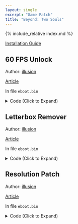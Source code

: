 ```yaml
---
layout: single
excerpt: "Game Patch"
title: "Beyond: Two Souls"
---
```


<!-- # {{ page.title }} -->

{% include_relative index.md %}

[Installation Guide](/install-instructions/)

## 60 FPS Unlock

Author: [illusion](https://twitter.com/illusion0002)

[Article](https://illusion0001.github.io/patches/2021/07/01/QDR.Infraworld-Res-Letterbox-Patch/)

In file `eboot.bin`

<details>
<summary>Code (Click to Expand)</summary>

{% highlight none %}
BE 01 00 00 00 E8 98 DD A7 00

BE 00 00 00 00 E8 98 DD A7 00
{% endhighlight %}

</details>

## Letterbox Remover

Author: [illusion](https://twitter.com/illusion0002)

[Article](https://illusion0001.github.io/patches/2021/07/01/QDR.Infraworld-Res-Letterbox-Patch/)

In file `eboot.bin`

<details>
<summary>Code (Click to Expand)</summary>

{% highlight none %}
0F B6 F7 39 F1 74 1B

0F B6 F7 39 F1 75 1B
{% endhighlight %}

</details>

## Resolution Patch

Author: [illusion](https://twitter.com/illusion0002)

[Article](https://illusion0001.github.io/patches/2021/07/01/QDR.Infraworld-Res-Letterbox-Patch/)

In file `eboot.bin`

<details>
<summary>Code (Click to Expand)</summary>

{% highlight none %}
BE 80 07 00 00 BA 38 04 00 00

BE 40 06 00 00 BA 84 03 00 00
{% endhighlight %}

</details>
